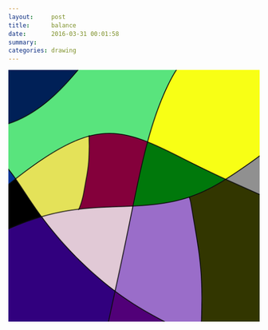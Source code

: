```yaml
---
layout:     post
title:      balance
date:       2016-03-31 00:01:58
summary:    
categories: drawing
---
```

![balance](/images/diary/balance.png "a geometric abstraction")
